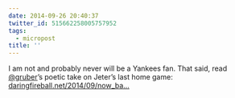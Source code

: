 ```yaml
---
date: 2014-09-26 20:40:37
twitter_id: 515662258005757952
tags:
  - micropost
title: ''
---
```


I am not and probably never will be a Yankees fan. That said, read [@gruber](https://twitter.com/gruber)’s poetic take on Jeter’s last home game: [daringfireball.net/2014/09/now_ba…](http://daringfireball.net/2014/09/now_batting_for_the_yankees)
